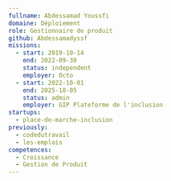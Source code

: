 ```yaml
---
fullname: Abdessamad Youssfi
domaine: Déploiement
role: Gestionnaire de produit
github: Abdessamadyssf
missions:
  - start: 2019-10-14
    end: 2022-09-30
    status: independent
    employer: Octo
  - start: 2022-10-01
    end: 2025-10-05
    status: admin
    employer: GIP Plateforme de l'inclusion
startups:
  - place-de-marche-inclusion
previously:
  - codedutravail
  - les-emplois
competences:
  - Croissance
  - Gestion de Produit
---
```

